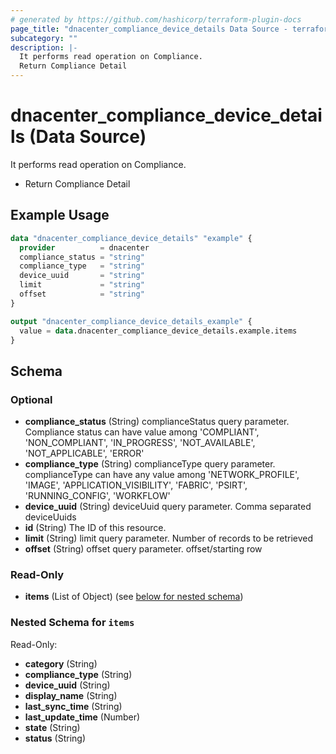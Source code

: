 ```yaml
---
# generated by https://github.com/hashicorp/terraform-plugin-docs
page_title: "dnacenter_compliance_device_details Data Source - terraform-provider-dnacenter"
subcategory: ""
description: |-
  It performs read operation on Compliance.
  Return Compliance Detail
---
```


# dnacenter_compliance_device_details (Data Source)

It performs read operation on Compliance.

- Return Compliance Detail

## Example Usage

```terraform
data "dnacenter_compliance_device_details" "example" {
  provider          = dnacenter
  compliance_status = "string"
  compliance_type   = "string"
  device_uuid       = "string"
  limit             = "string"
  offset            = "string"
}

output "dnacenter_compliance_device_details_example" {
  value = data.dnacenter_compliance_device_details.example.items
}
```

<!-- schema generated by tfplugindocs -->
## Schema

### Optional

- **compliance_status** (String) complianceStatus query parameter. Compliance status can have value among 'COMPLIANT', 'NON_COMPLIANT', 'IN_PROGRESS', 'NOT_AVAILABLE', 'NOT_APPLICABLE', 'ERROR'
- **compliance_type** (String) complianceType query parameter. complianceType can have any value among 'NETWORK_PROFILE', 'IMAGE', 'APPLICATION_VISIBILITY', 'FABRIC', 'PSIRT', 'RUNNING_CONFIG', 'WORKFLOW'
- **device_uuid** (String) deviceUuid query parameter. Comma separated deviceUuids
- **id** (String) The ID of this resource.
- **limit** (String) limit query parameter. Number of records to be retrieved
- **offset** (String) offset query parameter. offset/starting row

### Read-Only

- **items** (List of Object) (see [below for nested schema](#nestedatt--items))

<a id="nestedatt--items"></a>
### Nested Schema for `items`

Read-Only:

- **category** (String)
- **compliance_type** (String)
- **device_uuid** (String)
- **display_name** (String)
- **last_sync_time** (String)
- **last_update_time** (Number)
- **state** (String)
- **status** (String)


